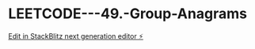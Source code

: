 # LEETCODE---49.-Group-Anagrams

[Edit in StackBlitz next generation editor ⚡️](https://stackblitz.com/~/github.com/sspinit88/LEETCODE---49.-Group-Anagrams)